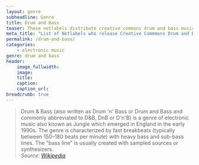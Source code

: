 ```yaml
---
layout: genre
subheadline: Genre
title: Drum and Bass
teaser: These netlabels distribute creative commons drum and bass music.
meta_title: "List of Netlabels who release Creative Commmons Drum and Bass Music"
permalink: /drum-and-bass/
categories:
    - electronic music
genre: drum and bass
header:
    image_fullwidth: 
    image:
    title: 
    caption: 
    caption_url: 
breadcrumb: true
---
```

> Drum & Bass (also written as Drum 'n' Bass or Drum and Bass and commonly abbreviated to D&B, DnB or D'n'B) is a genre of electronic music also known as Jungle which emerged in England in the early 1990s. The genre is characterized by fast breakbeats (typically between 150–180 beats per minute) with heavy bass and sub-bass lines. The "bass line" is usually created with sampled sources or synthesizers.  
<cite>Source: [Wikipedia][1]</cite>




[1]: https://en.wikipedia.org/wiki/Drum_and_bass